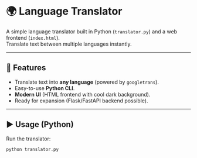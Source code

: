 # 🌍 Language Translator

A simple language translator built in Python (`translator.py`) and a web frontend (`index.html`).  
Translate text between multiple languages instantly.

---

## 🚀 Features
- Translate text into **any language** (powered by `googletrans`).
- Easy-to-use **Python CLI**.
- **Modern UI** (HTML frontend with cool dark background).
- Ready for expansion (Flask/FastAPI backend possible).

---

## ▶️ Usage (Python)
Run the translator:

```bash
python translator.py

